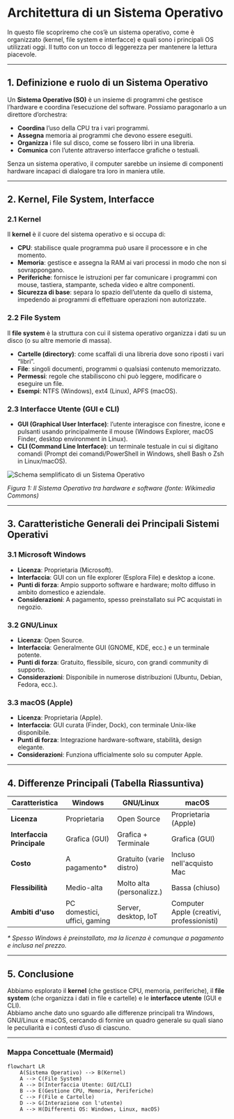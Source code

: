 # Architettura di un Sistema Operativo

In questo file scopriremo che cos’è un sistema operativo, come è organizzato (kernel, file system e interfacce) e quali sono i principali OS utilizzati oggi. Il tutto con un tocco di leggerezza per mantenere la lettura piacevole.

---

## 1. Definizione e ruolo di un Sistema Operativo

Un **Sistema Operativo (SO)** è un insieme di programmi che gestisce l’hardware e coordina l’esecuzione del software. Possiamo paragonarlo a un direttore d’orchestra:
- **Coordina** l’uso della CPU tra i vari programmi.
- **Assegna** memoria ai programmi che devono essere eseguiti.
- **Organizza** i file sul disco, come se fossero libri in una libreria.
- **Comunica** con l’utente attraverso interfacce grafiche o testuali.

Senza un sistema operativo, il computer sarebbe un insieme di componenti hardware incapaci di dialogare tra loro in maniera utile.

---

## 2. Kernel, File System, Interfacce

### 2.1 Kernel
Il **kernel** è il cuore del sistema operativo e si occupa di:
- **CPU**: stabilisce quale programma può usare il processore e in che momento.
- **Memoria**: gestisce e assegna la RAM ai vari processi in modo che non si sovrappongano.
- **Periferiche**: fornisce le istruzioni per far comunicare i programmi con mouse, tastiera, stampante, scheda video e altre componenti.
- **Sicurezza di base**: separa lo spazio dell’utente da quello di sistema, impedendo ai programmi di effettuare operazioni non autorizzate.

### 2.2 File System
Il **file system** è la struttura con cui il sistema operativo organizza i dati su un disco (o su altre memorie di massa).  
- **Cartelle (directory)**: come scaffali di una libreria dove sono riposti i vari “libri”.  
- **File**: singoli documenti, programmi o qualsiasi contenuto memorizzato.
- **Permessi**: regole che stabiliscono chi può leggere, modificare o eseguire un file.
- **Esempi**: NTFS (Windows), ext4 (Linux), APFS (macOS).

### 2.3 Interfacce Utente (GUI e CLI)
- **GUI (Graphical User Interface)**: l’utente interagisce con finestre, icone e pulsanti usando principalmente il mouse (Windows Explorer, macOS Finder, desktop environment in Linux).
- **CLI (Command Line Interface)**: un terminale testuale in cui si digitano comandi (Prompt dei comandi/PowerShell in Windows, shell Bash o Zsh in Linux/macOS).

![Schema semplificato di un Sistema Operativo](https://commons.wikimedia.org/wiki/File:Operating_system_placement.svg)

*Figura 1: Il Sistema Operativo tra hardware e software (fonte: Wikimedia Commons)*

---

## 3. Caratteristiche Generali dei Principali Sistemi Operativi

### 3.1 Microsoft Windows
- **Licenza**: Proprietaria (Microsoft).  
- **Interfaccia**: GUI con un file explorer (Esplora File) e desktop a icone.  
- **Punti di forza**: Ampio supporto software e hardware; molto diffuso in ambito domestico e aziendale.  
- **Considerazioni**: A pagamento, spesso preinstallato sui PC acquistati in negozio.

### 3.2 GNU/Linux
- **Licenza**: Open Source.  
- **Interfaccia**: Generalmente GUI (GNOME, KDE, ecc.) e un terminale potente.  
- **Punti di forza**: Gratuito, flessibile, sicuro, con grandi community di supporto.  
- **Considerazioni**: Disponibile in numerose distribuzioni (Ubuntu, Debian, Fedora, ecc.).

### 3.3 macOS (Apple)
- **Licenza**: Proprietaria (Apple).  
- **Interfaccia**: GUI curata (Finder, Dock), con terminale Unix-like disponibile.  
- **Punti di forza**: Integrazione hardware-software, stabilità, design elegante.  
- **Considerazioni**: Funziona ufficialmente solo su computer Apple.

---

## 4. Differenze Principali (Tabella Riassuntiva)

| Caratteristica             | **Windows**         | **GNU/Linux**              | **macOS**                 |
|----------------------------|---------------------|----------------------------|---------------------------|
| **Licenza**               | Proprietaria        | Open Source                | Proprietaria (Apple)      |
| **Interfaccia Principale**| Grafica (GUI)       | Grafica + Terminale        | Grafica (GUI)             |
| **Costo**                 | A pagamento*        | Gratuito (varie distro)    | Incluso nell'acquisto Mac |
| **Flessibilità**          | Medio-alta          | Molto alta (personalizz.)  | Bassa (chiuso)            |
| **Ambiti d'uso**          | PC domestici, uffici, gaming | Server, desktop, IoT  | Computer Apple (creativi, professionisti) |

*\* Spesso Windows è preinstallato, ma la licenza è comunque a pagamento e inclusa nel prezzo.*

---

## 5. Conclusione

Abbiamo esplorato il **kernel** (che gestisce CPU, memoria, periferiche), il **file system** (che organizza i dati in file e cartelle) e le **interfacce utente** (GUI e CLI).  
Abbiamo anche dato uno sguardo alle differenze principali tra Windows, GNU/Linux e macOS, cercando di fornire un quadro generale su quali siano le peculiarità e i contesti d’uso di ciascuno.

---

### Mappa Concettuale (Mermaid)
```mermaid
flowchart LR
    A(Sistema Operativo) --> B(Kernel)
    A --> C(File System)
    A --> D(Interfaccia Utente: GUI/CLI)
    B --> E(Gestione CPU, Memoria, Periferiche)
    C --> F(File e Cartelle)
    D --> G(Interazione con l'utente)
    A --> H(Differenti OS: Windows, Linux, macOS)
